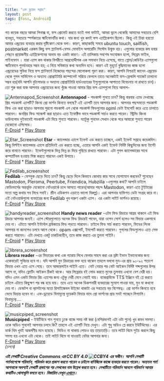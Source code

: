 ```yaml
---
title: "এফ ড্রয়েড সপ্তাহ"
layout: post
tags: [Foss, Android]
---
```


গত কয়েক বছরে আমরা লিনাক্স বা, ফস প্রোমোট করতে যতই গলা ফাটাই, আমরা ভুলে থেকেছি আমাদের সবচেয়ে বেশি ব্যবহৃত, সবচেয়ে স্পর্শকাতর স্মার্টফোনটির কথা। যার জন্য খুব কমই ফস এ্যাপ্লিকেশন ছিলো।
কিন্তু এই চিন্তা হয়তো আমার এন্ড্রয়েড ব্যবহার করার দৃষ্টিকোণ থেকে বলা। কারণ, কাছাকাছি সময়ে ubuntu touch, sailfish, postmarket এরকম কিছু ফস প্ল্যাটফর্ম-বেসড মোবাইল অপারেটিং সিস্টেম উন্মুক্ত হয়। এগুলোর  ব্যবহার কম হবার পেছনে প্রয়োজনীয় এ্যাপ্লিকেশনের অভাব বড় একটা কারণ। এই তালিকায় সবশেষ সংযোজন হলো, লিব্রেম ফাইভ, পাইনফোন । যারা এ্যাপ কম থাকার বিপরীতে আগ্রহোদ্দীপক এক সমাধান নিয়ে এসেছে, যাতে গ্নোম/কেডিইর এ্যাপগুলো স্মার্টফোনে পুনর্ব্যবহার সম্ভব হয়; এ নিয়ে সবিস্তারে কথা অন্যদিন হবে। কারণ এই মুহূর্তে বুদ্ধিমানের কাজ হলো এন্ড্রয়েডের সুবিধা নিয়ে ফস প্ল্যাটফর্মে নিজেদের পছন্দের ষোলোকলা পূরণ করা। কারণ, আপনি নিশ্চয়ই জানেন এন্ড্রয়েড থেকে গুগল সার্ভিসেস ও অন্যান্য প্রোপ্রাইটারি কম্পোনেন্ট সরিয়ে ফেললে তাতে অনেকটাই ফস-ফ্রেন্ডলি গ্যাজেট চালানো সম্ভব হয়(যদি আপনি বুটলোডার ও অন্যান্য প্রোপ্রাইটারি হার্ডওয়্যারের ইস্যুগুলোকে আপাতত বিবেচনায় না রাখতে চান)। তো শুরু করা যাক আপনার এন্ড্রয়েডের জন্য খুঁজে পাওয়া আমার প্রিয় ফস এ্যাপগুলো নিয়ে আলাপ- 
&nbsp;
&nbsp;
&nbsp;
&nbsp;
&nbsp;

![Antennapod_Screenshot](/assets/images/Antennapod_Screenshot.png)
**Antennapod** - পডকাস্ট শুনতে চান? কিন্তু বারবার এ্যাড দেখাচ্ছে প্রিয় পডকাস্ট এ্যাপটি? কিংবা প্রো ভার্শন কিনতে বলছে? এই এ্যাপটি তবে আপনার জন্য। আপনার পছন্দমতো পডকাস্ট ফিড এড করা ছাড়াও আপনার পুরনো পডকাস্ট এপ থেকে পডকাস্ট ফিডগুলোর opml ডেটা ইমপোর্ট করে এতে চালাতে পারবেন। জনপ্রিয় ফিড সাজেস্ট করা ছাড়াও এতে ইফেক্টিভ ভাবে পডকাস্ট সার্চও করতে পারেন। স্ট্রিমিং কিংবা ডাউনলোড দুইভাবেই পডকাস্ট এটা দিয়ে শুনতে পারবেন। যতটুকু শুনবেন সেখান থেকে পরে আবারো শুনতে পারেন যেকোনো এপিসোড।  
[F-Droid](https://f-droid.org/en/packages/de.danoeh.antennapod/) * [Play Store](https://play.google.com/store/apps/details?id=de.danoeh.antennapod)
&nbsp;
&nbsp;
&nbsp;
&nbsp;

![Etar_Screenshot](/assets/images/Etar_Screenshot.png)
**Etar** - ক্যালেন্ডার এ্যাপে ইভেন্ট এড করতে চাচ্ছেন, একই ইভেন্ট সপ্তাহে কয়েকদিন। কিন্তু বিল্টইন ক্যালেন্ডার এ্যাপে প্রতিদিনই এড করতে হচ্ছে, এতারে আপনি একই ইভেন্ট নির্দিষ্ট কিছুদিনের জন্য টার্গেট করে বানাতে পারবেন। ইভেন্টগুলোকে ভিন্ন ভিন্ন রং দিয়ে গুছিয়ে রাখতে পারবেন। এটা গুগল ক্যালেন্ডারের সাথে কম্প্যাটিবল হওয়ায় সিঙ্ক করতে পারবেন একই উপায়ে।  
[F-Droid](https://f-droid.org/packages/ws.xsoh.etar/)  * [Play Store](https://play.google.com/store/apps/details?id=ws.xsoh.etar)
&nbsp;
&nbsp;
&nbsp;
&nbsp;

![Fedilab_screenshot](/assets/images/Fedilab_screenshot.png)  
**Fedilab** - ফেসবুক ছেড়ে দিতে চান? কিন্তু ছেড়ে দিলে কিভাবে কোথায় কার সাথে যোগাযোগ করবেন? শুনেছেন Mastodon, Pleroma, Peertube, Friendica, Hubzilla -এগুলোর কথা? আপনি চাইলে ফেডিভার্সের অন্তর্ভুক্ত যেকোনো নেটওয়ার্কে চলে আসতে পারেন(আমার পছন্দ Mastodon, কারণ এতে টুইটারের মতো অল্প কথায় সব লিখে সবাই। স্ক্রীন এডিকশন এড়াতে ভালো বিকল্প)। এরা আপনার ব্যক্তিগত ডেটা সংগ্রহ করে না। এই নেটওয়ার্কগুলো ব্যবহারের জন্য Fedilab খুব দারুণ একটা এ্যাপ। এর একটা লাইট ভার্শনও রয়েছে।  
[F-Droid](https://f-droid.org/packages/fr.gouv.etalab.mastodon/)  * [Play Store](https://f-droid.org/packages/fr.gouv.etalab.mastodon/)
&nbsp;
&nbsp;
&nbsp;
&nbsp;

![handyreader_screenshot](/assets/images/handyreader_screenshot.png)
**Handy news reader** -এটম ফিড রিডারে আগ্রহ থাকলে এই ফিড রিডার আপনার জন্যই। এ্যাপ স্টোরগুলোতে অনেক ফিড রিডারই পাবেন, যারা ওপেন সোর্স হলেও সব ফিচার একসাথে দেয় না। এটাতে আপনি ইন্টার্নাল ব্রাউজারে ফিড পড়তে পারবেন। চাইলে ফিড সার্চ করতে পারবেন, ফিডের লিংক আপনার না জানলেও চলবে আগে থেকে। opam এক্সপোর্ট, ইমপোর্ট করতে পারবেন। গুগলের ফিডগুলোও এতে সেভ করতে পারবেন। এটা  দেখতে একটু চাকচিক্যহীন, তবে কাজ করতে এর তুলনা পাইনি।  
[F-Droid](https://f-droid.org/en/packages/ru.yanus171.feedexfork/)  * [Play Store](https://play.google.com/store/apps/details?id=ru.yanus171.feedexfork)
&nbsp;
&nbsp;
&nbsp;
&nbsp;

![librera_screenshot](/assets/images/librera_screenshot.png)  
**Librera reader** -এর ফিচারের কথা এক প্যারায় লিখে ফেলার সাহস করা এর স্রষ্টা ইভান ইভানেকোর জন্য একেবারেই সুবিচার হবে না। যদি আপনি মুন রিডারের ভক্ত হয়ে থাকেন তাহলে বলবো মুন-এর প্রায় ৯০-৯২ শতাংশ ফিচার এখন এতে এসে গেছে। তবে আন্ডারলাইন পাইনি এতে। নোট নেয়ার পর নোট আইকন নির্দিষ্ট শব্দগুলোর উপর আসে না, যদিও ফ্লোটিং আইকন ঠিকই থাকে। আর লিব্রেরার বই লোড করতে মুনের তুলনায় এখনো বেশ দেরী হয়। যদিও এমন একটা ফিচার রিচ এ্যাপের জন্য এটুকু দেরী মেনে নেয়াই যায়। ব্যাকগ্রাউন্ডে TTS ইঞ্জিনে বই প্লে করতে চাইলে এটাতে কিছুক্ষণ পর বন্ধ হয়ে যায়। তবে এতে অনেক ডিকশনারী ব্যবহারের সুযোগ পাওয়া যায়, মুন যা কখনো দেয় না। ডেস্কটপ বা ল্যাপটপের মতো রিসাইজেবল উইন্ডো থাকাটা এর সবচেয়ে বড় বিশেষত্ব।  প্রো ভার্শন কিনতে হবে ভেবে বিভ্রান্ত হবেন না। এফ-ড্রয়েডে বিনামূল্যে দুয়েকটা ফিচার বাদে প্রো ভার্শনের প্রায় সবই পাচ্ছেন লিগ্যালি। বিনামূল্যে....  
[F-Droid](https://f-droid.org/en/packages/com.foobnix.pro.pdf.reader/) * [Play Store](https://play.google.com/store/apps/details?id=com.foobnix.pro.pdf.reader)
&nbsp;
&nbsp;
&nbsp;
&nbsp;

![musicpiped_screenshot](/assets/images/musicpiped_screenshot.png)  
**Musicpiped** - ইউটিউবে গান শুনতে ঢুকে বাজে সময় নষ্ট করা (বেশিরভাগই এটা ওটা শুনে) খুব কমন সমস্যা। ওকে অডিও শুনলেই আপনার চলবে কি? তাহলে এই এ্যাপটি নিয়ে দেখুন। এটা শুধু অডিও প্লে করবে ইউটিউবের। এর ডার্ক থিম খুবই আকর্ষণীয় মনে হয়েছে।
ভিডিও না থাকায় লোডও হয় তাড়াতাড়ি। তবে লাইট থিমে সুইচ করলে কিছু সমস্য হয় এখনো এটা থেকে। তাই লাইট থিমে না যাওয়াই বেটার আপনার জন্য।  
[F-Droid](https://f-droid.org/packages/deep.ryd.rydplayer/) * [Play Store](https://play.google.com/store/apps/details?id=deep.ryd.rydplayer)  
_(চলবে)_
&nbsp;
&nbsp;
&nbsp;
&nbsp;
&nbsp;




**_এই লেখাটি  Creative Commons এর CC BY 4.0 ![CCBY4](/assets/images/ccby4.png)  এর অধীন। আপনি লেখাটি শর্তসাপেক্ষে  পরিবর্তন, পরিবর্ধন করে প্রকাশ করতে পারেন ও চাইলে বাণিজ্যিক কাজে ব্যবহার করতে পারেন।_**
**_অন্যতম শর্ত:  আপনাকে অবশ্যই লেখাটি প্রকাশের পর লেখকের নাম উল্লেখ করতে হবে। লেখাটিতে পরিবর্তন আনলে পরিবর্তন আনার কথাটিও খোলাখুলি বলতে হবে।_**
**_বিস্তারিত দেখুন [এখানে](https://creativecommons.org/licenses/by/4.0/deed.bn)।_**

